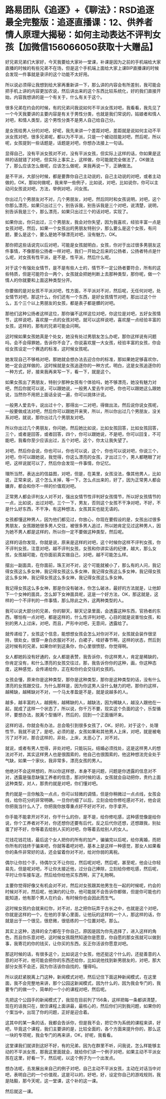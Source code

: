 # 路易团队《追逐》+《聊法》：RSD追逐最全完整版：追逐直播课：12、供养者情人原理大揭秘：如何主动表达不评判女孩【加微信156066050获取十大赠品】

好兄弟兄弟们大家好，今天我要给大家补一堂课，补课是因为之前的手机端给大家直播的时候的有些兄弟不在场，但是这个手机端上面给大家上课BIP直播课的时候会发现一件事就是录评的这个功能不太好用。

所以说必须得让我想到给大家再重新讲一下，那么讲的内容会有所差别，我可能会把手机上讲的内容更加农说，然后讲出来的这个东西比较系统化，好的我们直接开始，内容我想讲的是一个有关于，什么有关于这个。

很多兄弟在约会的时候，有的兄弟问我说如何不平派女孩对吧，我看看，我先见了一个今天我要讲的主要内容是有关于男性分类，也就是我们常说的，姑娘者和情人对吧，和情人类型，这个男性分类不是男人自己给自己分。

是女孩给男人分的对吧，好呢，我先来讲一个差距对吧，差距就是说如何主动不平派女孩对吧，很多兄弟呢，都以为不平派，只是一个被动技能对吧，然后呢，所以呢，女孩提到一些话题是，话题是对吧，你想办法接上一句话。

显得自己，没有平派女孩对不对，没有平派女孩，但实际上这样的话，你如果是这样的话就错了对吧，但实际上事实上，这样做，你可能就完全做法了，OK做法了，那么应该怎么做呢，应该怎么做呢，来我再说一下，正确做法。

是不平派，大部分时候，都是要靠你自己主动说的，自己主动说的对吧，或者主动做的，OK，那如何做呢，我来举一些例子，比如说，对吧，比如说你，你可以主动问女孩说对吧，方法，举例对吧，问女孩。

你出过几个男朋友对不对，几个男朋友，对吧，然后同时和女孩说明，对吧，这个你那么漂亮，如果只出过三个，别告诉我，别告诉我是三个对吧，说清楚，说明，别告诉我是三个，那么漂亮，如果只出过三个的话对吧，实现了。

如果你出，你只出过，三个男朋友，我会对你失望，因为我喜欢，经验丰富一点是女孩对吧，然后，如果一个女孩出的男朋友特别少，那么要么是这个女孩，有问题，要么是这个，要么是她不够漂亮对吧，没有魅力，OK。

那你把这些话说完以后对吧，可能是女孩就明白，女孩，你对于出过很多男朋友这件事情，不像那些公扬者一样对吧，我们一开始之后来的公扬者，公扬者特点是什么呢，对女孩有性平派，是不是，性平派，然后什么呢。

对于这个有强处女情节，是不是有些人士的，情节不一定公扬者要符合，所有的这些特质，但是可能符合一两个，女孩就会把她判断上去那种类型，那你呢，做一个情人的你就要和上面这种类型分开。

你要做的是对女孩不平派对吧，性方面，不平派对不对，然后呢，无任何对吧，处女情节对吧，那这什么，你们还有一个东西，是好女孩情节对吧，那出过这个什么，五个三个以上男朋友的女孩，都是表子都是髒的对吧。

那他们这种公扬者这样这位，那你骗不这样这位对吧，你这位是对吧，五好女孩情节，这样说吧，喜欢屋一点的女孩对吧，就可以这样说吧，喜欢屋一点经验丰富的女孩，这样的，那有的兄弟可能会问啊。

这时候如果女孩她真是个处女，她没有处过男朋友怎么办呢，那你这样说有问题吗，会不会得罪她，告诉你不会了，你说喜欢屋一大女孩，经验丰富的女孩，你会给女孩设定一个赛选的标准，这时候女孩呢。

她发现自己不够格对吧，那她就会想办法去迎合你的标准，那如果她足够喜欢你，她一定会这样做的，这时候就是女孩追逐你的一种方式，明白，这是女孩追逐你的一种方式，好，接来我再来写一下，看一下，就是这个。

如果女孩出了男朋友，特别少那种女孩有个体验吗，她不够漂亮，她没有魅力对吧，然后你就可以说，可以跟她说，一般男人爱去牛对吧，你也可以跟她这么跟她说，当然你不用把上面话全说一遍，你可以挑体计说。

一般男人爱去牛，说出过十个，那得出一二对吧，得做出法，然后说你说女孩呢，一般要做成法对吧，然后你可以跟她开来笑，所以，所以你出过几个男朋友，没关系对吧，就说，那你出过几个男朋友对吧。

所以你出过几个男朋友，你问她，然后她比如说，比如女孩回答，比如女孩回答，三个，或者是回答，或者回答，四个，你可以跟她说，不是吧，你可以回复，不可能吧，我看你至少应该出过，五个对吧，这个，你太让我失望了。

对吧，然后你会说，你也可以，你也可以说，这个，你也可以说对吧，你说三个，对吧，你可以跟她说，我觉得，你这么漂亮的女孩，才出过三个，男人都瞎眼了对吧，这样说就可以了，然后你会发现一件事情，你记忆。

理所当然，表达出的信益图，对吧，但是，在美里，女孩没法，像其他男人，比如说，正常来说，这个怎么关掉，等一下，怎么点出来的，好了，因为正常男人都会嫌弃，都会和你不一样的价值观对吧。

正常男人都会评判女人对不对，强出女情节性评判好女孩情节，所以好女孩情节的一点，比如说，出过对吧，三个一下，男友，否则这个女孩不干净对吧，不好，不是什么好东西，不干净，有这种想法，女孩其实也挺无语的。

女孩都懂这种男人，因为他们都见过，你放心，你现在要假设的是，女孩出过很多男朋友，女孩跟她很多男人交往，被很多男人追过，所以她肯定见过这种男人，因为她不男人都是这样的，所以你一定不要做这种类型，然后呢。

这样的话你发现，你就是说，原来是这样的对吧，这个时候你这样不评判女孩，你不评判女孩，注意对吧，越不评判女孩，女孩和你讲实话的纪律，越大，那么女孩，女孩越可能，在你面前真实做自己，对吧，越不可能怎么样。

摆出一副面具，在你面前，珠王对不对，这个可能就被小了，那么有的人问，我记得女孩这么多女神，我记得女孩这么多女神，我记得女孩这么多女神，我记得女孩这么多女神，我记得女孩这么多女神，我记得女孩这么多女神。

我记得女孩这么多女神，那是你没有破冰，你怎么破冰，最好的方法就是，让他卸下一个女神的面具，怎么卸下女神面具呢，这是一个好方法，OK，那这就是，这样的一个不评判的一件事情，那么除此之外，这两种类型的人。

我可以说大部分的兄弟，你的聊天，聊天记录里面，会透露这种东西，官扬者的东西，哪怕有一点对吧，都是这样的，什么性评判对吧，心目的就是说害怕女孩，和别的男人上过床，对吧，而且，严形中对吧，无意间，透露给了。

就传递给了，女孩这个信息，能想想女孩会怎么对你对不对，女孩就会装作很坚持，很处女，很穿一身白衣服对不对，白裙子，哇好春节啊，这样的状态，然后到这时候有的兄弟，如果你听到这条你，你心里很愤怒，你觉得啊。

女人都她妈没有好通的，女人都是表赞，我告诉你，你这样男人，肯定是稀缺的，你肯定没有，和什么漂亮的女孩交往过，那，我告诉你你的这种，画，你这种态度，这种感觉，会传递给你，正在和你约会交往的女孩的。

女孩会懂，原来你是这种类型，那你是这种类型，那你是这种类型的话，没有什么漂亮的女孩跟交往，为什么那样是，因为你这男人没什么魅力的吧，那你约这样，越稀缺，越稀缺对不对，一个马太孝盈是不是，就是说越多的人。

越多，越丰富的人，越拥有，越稀缺的人，越缺法，因为稀缺人，越没人跟他在一起，就成了这样一个状态了，所以说，你千万不要，现实这个负面的这个，乐型循环，要想办法，脱离个型循环，然后的，回到一个正面循环来。

这样的话，你就会有办法，总会吸引到很多女孩了，OK，好的，对于这个，处理性节，我就不说了，是吧，必须的是，女孩如果和其他男人上床，对吧，就是被电污了对不对，那合这样的，非处，上床，太恶心了，对不对。

就说，或者有男人觉得，非处对吧，只能玩玩，结婚必须找处，这是这样男人的想法对不对，其实这样男人也是很围索的，他自己也很围索的，他这种想法完全处于气缺，如果一个家伙，我非常多，漂亮女孩的男人。

他绝对不会这样想的，所以你这样想，本身不是问题，问题是你透露的信息对不对，透露是强息缺强工养者的信息，那对时候的话，女孩就会自动把你，贵约上面这种类型，对人，那贵约就是对吧，你们懂对吧。

贵约就是一旦你触及一点点，你可以轻微的调情，但是你稍微过一点点线，女孩会线，给你花分的非常明确，一旦你约细了以后，立刻会给你修吃感对不对，他会说你把我当什么人了，你把我你放尊重点好不好对不对，你手拿开。

你手能不能拿开对不对，你干什么的你，是不是，给你修吃感，这种感觉像是给你说，你个工养者对不对，你还想你还要有后代，反之后代你还想，还想跟我，别扯蛋了好不好，你等着去给别人买的对吧，你等着去给别人的女人。

花钱花钱花钱，最后这个女人把你的所有的加产，骗骗完以后呢，给你离婚，而把你所有的钱终于骗来吧，你就等着吧对吧，基本上是这样一种感觉，那女人如果看你的条件非常好的话，还会留着你对不对，给对你弱的离税。

偶尔让你拉个手，待偶尔又不让你拉，然后呢对吧，然后呢，甚至呢，他会让你轻易先，但是呢对吧，不让你太接近他，过分自己捧除，立刻给你修吃感，然后呢，平时让你车接车送，然后给你给他买东西啊，买了礼物啊。

主要你觉得好像又有机会对不对，然后对女孩跟其他男生在一起的时候呢，约会的时候对不对，然后呢，他演约的让你，他可能就不会告诉你都做，但是你可能也约能知道，他有那个男人在约会，有时候你也会因此而生气。

这时候女孩约会就来红你，对不对，总之把你玩弄于古长之中，也就是这个对吧，你就是这样的一个，在他的手掌心里面，让他玩的这样的一个人，那这样的话，你就是出于一个很见，很悲微，很低练的一个位置对吧，那么。

其实上这种，选择的全力都在于你自己，原因是因为你先选择了，进入这样的角色，而且你乐意对吧，这时候女孩既然知道你是愿意，你自愿的那女孩就可以做到事，我寄花的你的钱买，让你买的东西，反正你活该你愿意对吧。

那这时候的话，有很多这个，比如说这个女孩，他还挺这个什么的，还挺善意的人意的对不对，他可能会把你的东西还给你，比如说他找到新男朋友的，对吧，那大部分女孩不会还，因为你活该你自找的，懂得吗。

所以说赶紧脱离上门这种，新闻模式对吧，然后记住下面这种新闻模式，在这里面，我不会完整地来讲，那个公园这新闻模式，因为什么的，因为我会专门的，我要专门的做一个，简单的一个小的课程对吧，然后呢。

先把这个公园手的新闻模式了，我现在目前列了156条，这样把每一条都讲清楚，现在的话我只在，居住课程上面讲最，最核心的，然后你们问到我问题，如果你的个案当中，出现了你的问题，正好是迎合着。

这其中的某一条的话，我都会告诉你，但是我不会，把它作为系统的课程来讲，好吧，毕竟这个课程，我们主要讲的是，比较全面的，各个方面来提升你的，那么这一块的专项呢，我会专门的再来讲，OK，好呢，我看看。

这堂课我们就讲到这好不好，有的兄弟，因为在群里不听，问我说，怎么样能够主动的不平派女孩，那我这里面就会，就给你们讲一个例子对吧，如果主动不平派女孩在这里，好看一下，然后呢，以这个例子为一个出发点。

想办法呢，去发展出来自己的例子对吧，自己主动不平派女孩，主动在对话当中对吧，表明自己的一个价值观，这是可以的，好吧，好，设定你自己的游戏规则，我是陆毅，那今天呢，这一堂课，这个补的这一课。

然后就这一课。